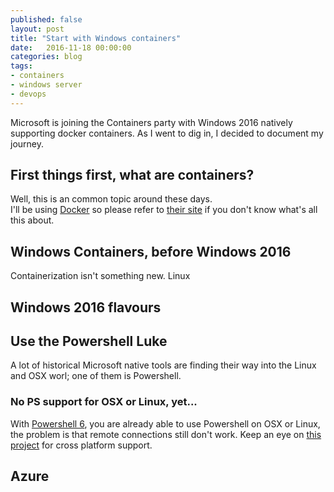 ```yaml
---
published: false
layout: post
title: "Start with Windows containers"
date:   2016-11-18 00:00:00
categories: blog
tags:
- containers
- windows server
- devops
---
```


Microsoft is joining the Containers party with Windows 2016 natively supporting docker containers.
As I went to dig in, I decided to document my journey.

## First things first, what are containers?
Well, this is an common topic around these days.  
I'll be using [Docker](http://www.docker.com) so please refer to [their site](http://www.docker.com/what-docker) if you don't know what's all this about.


## Windows Containers, before Windows 2016
Containerization isn't something new. Linux 

## Windows 2016 flavours


## Use the Powershell Luke
A lot of historical Microsoft native tools are finding their way into the Linux and OSX worl; 
one of them is Powershell.

### No PS support for OSX or Linux, yet...
With [Powershell 6](https://github.com/PowerShell/PowerShell/releases), you are already able to use Powershell on OSX or Linux, the problem is that
remote connections still don't work.
Keep an eye on [this project](https://github.com/PowerShell/psl-omi-provider) for cross platform support.


## Azure




